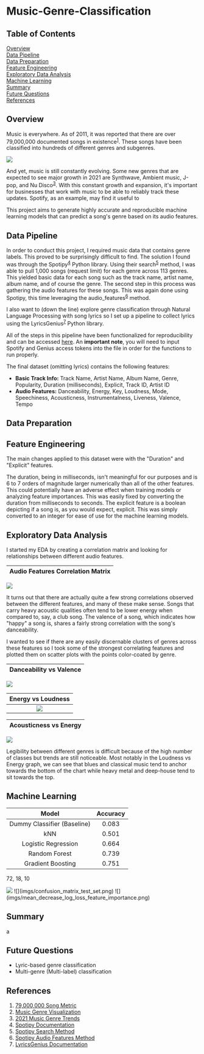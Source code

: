 # Music-Genre-Classification
## Table of Contents
[Overview](#overview)<br/>
[Data Pipeline](#data-pipeline)<br/>
[Data Preparation](#data-preparation)<br/>
[Feature Engineering](#feature-engineering)<br/>
[Exploratory Data Analysis](#exploratory-data-analysis)<br/>
[Machine Learning](#machine-learning)<br/>
[Summary](#summary)<br/>
[Future Questions](#future-questions)<br/>
[References](#references)<br/>

## Overview
Music is everywhere. As of 2011, it was reported that there are over 79,000,000 documented songs in existence<sup>[1](http://bedtimemath.org/fun-math-songs-in-world/)</sup>. These songs have been classified into hundreds of different genres and subgenres.

[<img src='imgs/music_genre_visualization.png'>](https://www.chess.com/news/view/published-data-api)

And yet, music is still constantly evolving. Some new genres that are expected to see major growth in 2021 are Synthwave, Ambient music, J-pop, and Nu Disco<sup>[3](https://www.ujam.com/blog/upcoming-music-trends-in-2021/)</sup>. With this constant growth and expansion, it's important for businesses that work with music to be able to reliably track these updates. Spotify, as an example, may find it useful to

This project aims to generate highly accurate and reproducible machine learning models that can predict a song's genre based on its audio features.

## Data Pipeline

In order to conduct this project, I required music data that contains genre labels. This proved to be surprisingly difficult to find. The solution I found was through the Spotipy<sup>[4](https://spotipy.readthedocs.io/en/2.17.1/)</sup> Python library. Using their search<sup>[5](https://spotipy.readthedocs.io/en/2.17.1/#spotipy.client.Spotify.search)</sup> method, I was able to pull 1,000 songs (request limit) for each genre across 113 genres. This yielded basic data for each song such as the track name, artist name, album name, and of course the genre. The second step in this process was gathering the audio features for these songs. This was again done using Spotipy, this time leveraging the audio_features<sup>[6](https://spotipy.readthedocs.io/en/2.17.1/#spotipy.client.Spotify.audio_features)</sup> method.

I also want to (down the line) explore genre classification through Natural Language Processing with song lyrics so I set up a pipeline to collect lyrics using the LyricsGenius<sup>[7](https://github.com/johnwmillr/LyricsGenius)</sup> Python library.

All of the steps in this pipeline have been functionalized for reproducibility and can be accessed [here](src/datapipeline.py). An **important note**, you will need to input Spotify and Genius access tokens into the file in order for the functions to run properly.

The final dataset (omitting lyrics) contains the following features:
- **Basic Track Info:** Track Name, Artist Name, Album Name, Genre, Popularity, Duration (milliseconds), Explicit, Track ID, Artist ID
- **Audio Features:** Danceability, Energy, Key, Loudness, Mode, Speechiness, Acousticness, Instrumentalness, Liveness, Valence, Tempo

## Data Preparation



## Feature Engineering

The main changes applied to this dataset were with the "Duration" and "Explicit" features.

The duration, being in milliseconds, isn't meaningful for our purposes and is 6 to 7 orders of magnitude larger numerically than all of the other features. This could potentially have an adverse effect when training models or analyzing feature importances. This was easily fixed by converting the duration from milliseconds to seconds. The explicit feature is a boolean depicting if a song is, as you would expect, explicit. This was simply converted to an integer for ease of use for the machine learning models.

## Exploratory Data Analysis

I started my EDA by creating a correlation matrix and looking for relationships between different audio features.

| Audio Features Correlation Matrix |
:-------------------------:|
![](imgs/audio_features_correlation_matrix.png)

It turns out that there are actually quite a few strong correlations observed between the different features, and many of these make sense. Songs that carry heavy acoustic qualities often tend to be lower energy when compared to, say, a club song. The valence of a song, which indicates how "happy" a song is, shares a fairly strong correlation with the song's danceability.

I wanted to see if there are any easily discernable clusters of genres across these features so I took some of the strongest correlating features and plotted them on scatter plots with the points color-coated by genre.

| Danceability vs Valence  |
:-------------------------:|
![](imgs/danceability_vs_valence_per_genre.png)

| Energy vs Loudness        |
|:-------------------------:|
|  ![](imgs/energy_vs_loudness_per_genre.png) |

| Acousticness vs Energy    |
|:-------------------------:|
![](imgs/acousticness_vs_energy_per_genre.png)

Legibility between different genres is difficult because of the high number of classes but trends are still noticeable. Most notably in the Loudness vs Energy graph, we can see that blues and classical music tend to anchor towards the bottom of the chart while heavy metal and deep-house tend to sit towards the top.

## Machine Learning
| **Model**  | **Accuracy** |
|:----------:|:-------------:|
| Dummy Classifier (Baseline)   |  0.083 |
| kNN   |    0.501   |
| Logistic Regression   | 0.664 |
| Random Forest  | 0.739 |
| Gradient Boosting   | 0.751 |

72, 18, 10

<img src='imgs/accuracy_vs_nearestneighbors.png'>
![](imgs/confusion_matrix_test_set.png)
![](imgs/mean_decrease_log_loss_feature_importance.png)


## Summary

a

## Future Questions

- Lyric-based genre classification
- Multi-genre (Multi-label) classification

## References

1. [79,000,000 Song Metric](http://bedtimemath.org/fun-math-songs-in-world/)
2. [Music Genre Visualization](https://www.chess.com/news/view/published-data-api)
3. [2021 Music Genre Trends](https://www.ujam.com/blog/upcoming-music-trends-in-2021/)
4. [Spotipy Documentation](https://spotipy.readthedocs.io/en/2.17.1/)
5. [Spotipy Search Method](https://spotipy.readthedocs.io/en/2.17.1/#spotipy.client.Spotify.search)
6. [Spotipy Audio Features Method](https://spotipy.readthedocs.io/en/2.17.1/#spotipy.client.Spotify.audio_features)
7. [LyricsGenius Documentation](https://github.com/johnwmillr/LyricsGenius)